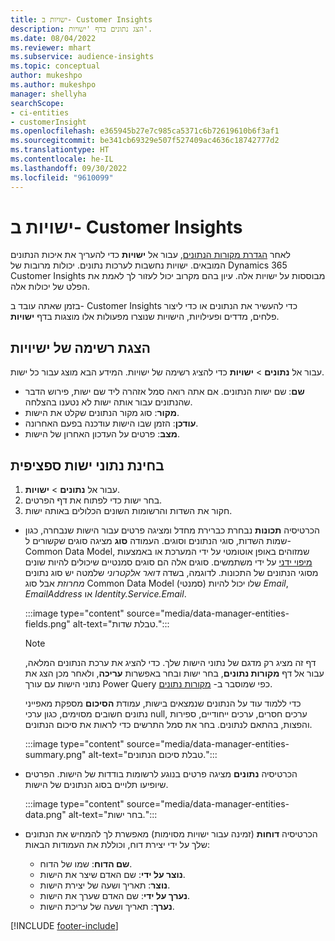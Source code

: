 ```yaml
---
title: ישויות ב- Customer Insights
description: הצג נתונים בדף 'ישויות'.
ms.date: 08/04/2022
ms.reviewer: mhart
ms.subservice: audience-insights
ms.topic: conceptual
author: mukeshpo
ms.author: mukeshpo
manager: shellyha
searchScope:
- ci-entities
- customerInsight
ms.openlocfilehash: e365945b27e7c985ca5371c6b72619610b6f3af1
ms.sourcegitcommit: be341cb69329e507f527409ac4636c18742777d2
ms.translationtype: HT
ms.contentlocale: he-IL
ms.lasthandoff: 09/30/2022
ms.locfileid: "9610099"
---
```

# <a name="entities-in-customer-insights"></a>ישויות ב- Customer Insights

לאחר [הגדרת מקורות הנתונים](data-sources.md), עבור אל **ישויות** כדי להעריך את איכות הנתונים המובאים. ישויות נחשבות לערכות נתונים. יכולות מרובות של Dynamics 365 Customer Insights מבוססות על ישויות אלה. עיון בהם מקרוב יכול לעזור לך לאמת את הפלט של יכולות אלה.

בזמן שאתה עובד ב- Customer Insights כדי להעשיר את הנתונים או כדי ליצור פלחים, מדדים ופעילויות, הישויות שנוצרו מפעולות אלו מוצגות בדף **ישויות**.

## <a name="view-a-list-of-entities"></a>הצגת רשימה של ישיויות

עבור אל **נתונים** > **ישויות** כדי להציג רשימה של ישויות. המידע הבא מוצג עבור כל ישות.

- **שם**: שם ישות הנתונים. אם אתה רואה סמל אזהרה ליד שם ישות, פירוש הדבר שהנתונים עבור אותה ישות לא נטענו בהצלחה.
- **מקור**: סוג מקור הנתונים שקלט את הישות.
- **עודכן**: הזמן שבו הישות עודכנה בפעם האחרונה.
- **מצב**: פרטים על העדכון האחרון של הישות.

## <a name="explore-a-specific-entitys-data"></a>בחינת נתוני ישות ספציפית

1. עבור אל **נתונים** > **ישויות**.
1. בחר ישות כדי לפתוח את דף הפרטים.  
1. חקור את השדות והרשומות השונים הכלולים באותה ישות.

- הכרטיסיה **תכונות** נבחרת כברירת מחדל ומציגה פרטים עבור הישות שנבחרה, כגון שמות השדות, סוגי הנתונים וסוגים. העמודה **סוג** מציגה סוגים שקשורים ל- Common Data Model, שמזוהים באופן אוטומטי על ידי המערכת או באמצעות [מיפוי ידני](map-entities.md) על ידי משתמשים. סוגים אלה הם סוגים סמנטיים שיכולים להיות שונים מסוגי הנתונים של התכונות. לדוגמה, בשדה *דואר אלקטרוני* שלמטה יש סוג נתונים *מחרוזת* אבל סוג Common Data Model (סמנטי) שלו יכול להיות *Email*, *EmailAddress* או *Identity.Service.Email*.

   :::image type="content" source="media/data-manager-entities-fields.png" alt-text="טבלת שדות.":::

   > [!NOTE]
   > דף זה מציג רק מדגם של נתוני הישות שלך. כדי להציג את ערכת הנתונים המלאה, עבור אל דף **מקורות נתונים**, בחר ישות ובחר באפשרות **עריכה**, ולאחר מכן הצג את נתוני הישות עם עורך Power Query כפי שמוסבר ב- [מקורות נתונים](data-sources.md).

   כדי ללמוד עוד על הנתונים שנמצאים בישות, עמודת **הסיכום** מספקת מאפייני נתונים חשובים מסוימים, כגון ערכי null, ערכים חסרים, ערכים ייחודיים, ספירות והפצות, בהתאם לנתונים. בחר את סמל התרשים כדי לראות את סיכום הנתונים.

   :::image type="content" source="media/data-manager-entities-summary.png" alt-text="טבלת סיכום הנתונים.":::

- הכרטיסיה **נתונים** מציגה פרטים בנוגע לרשומות בודדות של הישות. הפרטים שיופיעו תלויים בסוג הנתונים של הישות.

   :::image type="content" source="media/data-manager-entities-data.png" alt-text="בחר ישות.":::

- הכרטיסיה **דוחות** (זמינה עבור ישויות מסוימות) מאפשרת לך להמחיש את הנתונים שלך על ידי יצירת דוח, וכוללת את העמודות הבאות:

  - **שם הדוח**: שמו של הדוח.
  - **נוצר על ידי**: שם האדם שיצר את הישות.
  - **נוצר**: תאריך ושעה של יצירת הישות.
  - **נערך על ידי**: שם האדם שערך את הישות.
  - **נערך**: תאריך ושעה של עריכת הישות.

[!INCLUDE [footer-include](includes/footer-banner.md)]
